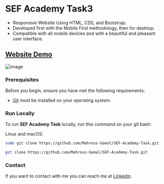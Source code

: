 # SEF Academy Task3

- Responsive Website Using HTML, CSS, and Bootstrap.
- Developed first with the Mobile First methodology, then for desktop.
- Compatible with all mobile devices and with a beautiful and pleasant user interface.

## [Website Demo](https://mahrous-gamal.github.io/SEF-Academy-Task3/)

![image](https://github.com/Mahrous-Gamal/SEF-Academy-Task3/assets/105131896/866c18cc-aa94-4817-9f09-064f457d5a48)

### Prerequisites

Before you begin, ensure you have met the following requirements:

* [Git](https://git-scm.com/downloads "Download Git") must be installed on your operating system.

### Run Locally

To run **SEF Academy Task** locally, run this command on your git bash:

Linux and macOS:

```bash
sudo git clone https://github.com/Mahrous-Gamal/SEF-Academy-Task.git
```

```bash
git clone https://github.com/Mahrous-Gamal/SEF-Academy-Task.git
```

### Contact

If you want to contact with me you can reach me at [Linkedin](https://www.linkedin.com/in/mahrous-gamal-044693218/).

